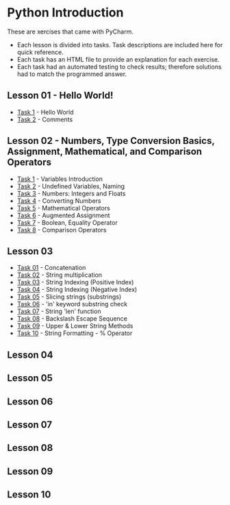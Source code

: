 # Python Introduction

These are xercises that came with PyCharm. 
- Each lesson is divided into tasks. Task descriptions are included here for quick reference.
- Each task has an HTML file to provide an explanation for each exercise. 
- Each task had an automated testing to check results; therefore solutions had to match the programmed answer.

## Lesson 01 - Hello World!
- [Task 1](https://github.com/jdegrave/Python/tree/master/PythonIntroduction/lesson-01/task1) - Hello World
- [Task 2](https://github.com/jdegrave/Python/tree/master/PythonIntroduction/lesson-01/task2) - Comments
## Lesson 02 - Numbers, Type Conversion Basics, Assignment, Mathematical, and Comparison Operators
- [Task 1](https://github.com/jdegrave/Python/tree/master/PythonIntroduction/lesson-02/task1) - Variables Introduction
- [Task 2](https://github.com/jdegrave/Python/tree/master/PythonIntroduction/lesson-02/task2) - Undefined Variables, Naming
- [Task 3](https://github.com/jdegrave/Python/tree/master/PythonIntroduction/lesson-02/task3) - Numbers: Integers and Floats
- [Task 4](https://github.com/jdegrave/Python/tree/master/PythonIntroduction/lesson-02/task4) - Converting Numbers
- [Task 5](https://github.com/jdegrave/Python/tree/master/PythonIntroduction/lesson-02/task5) - Mathematical Operators
- [Task 6](https://github.com/jdegrave/Python/tree/master/PythonIntroduction/lesson-02/task6) - Augmented Assignment
- [Task 7](https://github.com/jdegrave/Python/tree/master/PythonIntroduction/lesson-02/task7) - Boolean, Equality Operator
- [Task 8](https://github.com/jdegrave/Python/tree/master/PythonIntroduction/lesson-02/task8) - Comparison Operators
## Lesson 03
- [Task 01](https://github.com/jdegrave/Python/tree/master/PythonIntroduction/lesson-03/task01) - Concatenation
- [Task 02](https://github.com/jdegrave/Python/tree/master/PythonIntroduction/lesson-03/task02) - String multiplication
- [Task 03](https://github.com/jdegrave/Python/tree/master/PythonIntroduction/lesson-03/task03) - String Indexing (Positive Index)
- [Task 04](https://github.com/jdegrave/Python/tree/master/PythonIntroduction/lesson-03/task04) - String Indexing (Negative Index)
- [Task 05](https://github.com/jdegrave/Python/tree/master/PythonIntroduction/lesson-03/task05) - Slicing strings (substrings)
- [Task 06](https://github.com/jdegrave/Python/tree/master/PythonIntroduction/lesson-03/task06) - 'in' keyword substring check
- [Task 07](https://github.com/jdegrave/Python/tree/master/PythonIntroduction/lesson-03/task07) - String 'len' function
- [Task 08](https://github.com/jdegrave/Python/tree/master/PythonIntroduction/lesson-03/task08) - Backslash Escape Sequence
- [Task 09](https://github.com/jdegrave/Python/tree/master/PythonIntroduction/lesson-03/task09) - Upper & Lower String Methods
- [Task 10](https://github.com/jdegrave/Python/tree/master/PythonIntroduction/lesson-03/task10) - String Formatting - % Operator

## Lesson 04


## Lesson 05


## Lesson 06



## Lesson 07


## Lesson 08


## Lesson 09



## Lesson 10

